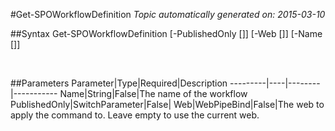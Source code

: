 #Get-SPOWorkflowDefinition
*Topic automatically generated on: 2015-03-10*


##Syntax
    Get-SPOWorkflowDefinition [-PublishedOnly [<SwitchParameter>]] [-Web [<WebPipeBind>]] [-Name [<String>]]

&nbsp;

##Parameters
Parameter|Type|Required|Description
---------|----|--------|-----------
Name|String|False|The name of the workflow
PublishedOnly|SwitchParameter|False|
Web|WebPipeBind|False|The web to apply the command to. Leave empty to use the current web.
